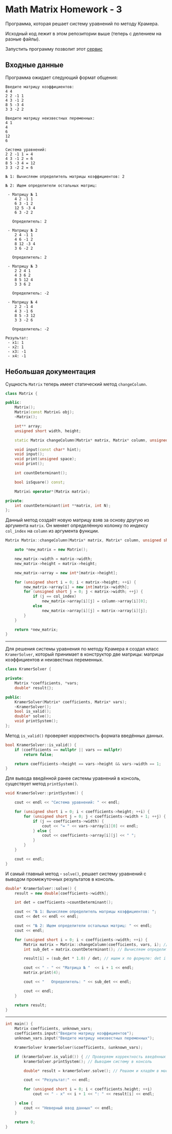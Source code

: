 Math Matrix Homework - 3
====================

Программа, которая решает систему уравнений по методу Крамера.

Исходный код лежит в этом репозитории выше (теперь с делением на разные файлы).

Запустить программу позволит этот [сервис](https://replit.com/@viklover/Math-Matrix-Homework-3#main.cpp)

Входные данные
-------------
Программа ожидает следующий формат общения:

```
Введите матрицу коэффициентов:
4 4
2 2 -1 1
4 3 -1 2
8 5 -3 4
3 3 -2 2

Введите матрицу неизвестных переменных:
4 1
4 
6
12
6

Система уравнений: 
2 2 -1 1 = 4
4 3 -1 2 = 6
8 5 -3 4 = 12
3 3 -2 2 = 6

№ 1: Вычисляем определитель матрицы коэффициентов: 2

№ 2: Ищем определители остальных матриц: 

 - Матрицу № 1
    4 2 -1 1 
    6 3 -1 2 
    12 5 -3 4 
    6 3 -2 2 

   Определитель: 2

 - Матрицу № 2
    2 4 -1 1 
    4 6 -1 2 
    8 12 -3 4 
    3 6 -2 2 

   Определитель: 2

 - Матрицу № 3
    2 2 4 1 
    4 3 6 2 
    8 5 12 4 
    3 3 6 2 

   Определитель: -2

 - Матрицу № 4
    2 2 -1 4 
    4 3 -1 6 
    8 5 -3 12 
    3 3 -2 6 

   Определитель: -2

Результат:
 - x1: 1
 - x2: 1
 - x3: -1
 - x4: -1
```

Небольшая документация
----------------------

Сущность `Matrix` теперь имеет статический метод `changeColumn`.

```cpp
class Matrix {

public:
    Matrix();
    Matrix(const Matrix& obj);
    ~Matrix();

    int** array;
    unsigned short width, height;

    static Matrix changeColumn(Matrix* matrix, Matrix* column, unsigned short col_index);

    void input(const char* hint);
    void input();
    void print(unsigned space);
    void print();

    int countDeterminant();

    bool isSquare() const;

    Matrix& operator*(Matrix matrix);

private:
    int countDeterminant(int **matrix, int N);
};
```

Данный метод создаёт новую матрицу взяв за основу другую из аргумента `matrix`. Он меняет определённую колонку по индексу `col_index` на `column` из аргумента функции.

```cpp
Matrix Matrix::changeColumn(Matrix* matrix, Matrix* column, unsigned short col_index) {

    auto *new_matrix = new Matrix();

    new_matrix->width = matrix->width;
    new_matrix->height = matrix->height;

    new_matrix->array = new int*[matrix->height];

    for (unsigned short i = 0; i < matrix->height; ++i) {
        new_matrix->array[i] = new int[matrix->width];
        for (unsigned short j = 0; j < matrix->width; ++j) {
            if (j == col_index)
                new_matrix->array[i][j] = column->array[i][0];
            else
                new_matrix->array[i][j] = matrix->array[i][j];
        }
    }

    return *new_matrix;
}
```

-------

Для решения системы уравнения по методу Крамера я создал класс `KramerSolver`, который принимает в конструктор две матрицы: матрицы коэффициентов и неизвестных переменных. 

```cpp
class KramerSolver {

private:
    Matrix *coefficients, *vars;
    double* result{};

public:
    KramerSolver(Matrix* coefficients, Matrix* vars);
    ~KramerSolver();
    bool is_valid();
    double* solve();
    void printSystem();
};
```

Метод `is_valid()` проверяет корректность формата введённых данных.

```cpp
bool KramerSolver::is_valid() {
    if (coefficients == nullptr || vars == nullptr)
        return false;

    return coefficients->height == vars->height && vars->width == 1;
}
```

Для вывода введённой ранее системы уравнений в консоль, существует метод `printSystem()`.

```cpp
void KramerSolver::printSystem() {

    cout << endl << "Система уравнений: " << endl;

    for (unsigned short i = 0; i < coefficients->height; ++i) {
        for (unsigned short j = 0; j < coefficients->width + 1; ++j) {
            if (j == coefficients->width) {
                cout << "= " << vars->array[i][0] << endl;
            } else {
                cout << coefficients->array[i][j] << " ";
            }
        }
    }

    cout << endl;
}
```

И самый главный метод - `solve()`, решает систему уравнений с выводом промежуточных результатов в консоль.

```cpp
double* KramerSolver::solve() {
    result = new double[coefficients->width];

    int det = coefficients->countDeterminant();

    cout << "№ 1: Вычисляем определитель матрицы коэффициентов: ";
    cout << det << endl << endl;

    cout << "№ 2: Ищем определители остальных матриц: " << endl;
    cout << endl;

    for (unsigned short i = 0; i < coefficients->width; ++i) {
        Matrix matrix = Matrix::changeColumn(coefficients, vars, i); // Меняем колонку по индексу i
        int sub_det = matrix.countDeterminant(); // Вычисляем определитель

        result[i] = (sub_det * 1.0) / det; // ищем x по формуле: det i / det A

        cout << " - " << "Матрица № "  << i + 1 << endl;
        matrix.print(4);

        cout << "   Определитель: " << sub_det << endl;

        cout << endl;
    }

    return result;
}
```

---------

```cpp
int main() {
    Matrix coefficients, unknown_vars;
    coefficients.input("Введите матрицу коэффициентов");
    unknown_vars.input("Введите матрицу неизвестных переменных");

    KramerSolver kramerSolver(&coefficients, &unknown_vars);  

    if (kramerSolver.is_valid()) { // Проверяем корректность введённых данных
        kramerSolver.printSystem(); // Выводим систему в консоль

        double* result = kramerSolver.solve(); // Решаем и кладём в массив result

        cout << "Результат:" << endl;

        for (unsigned short i = 0; i < coefficients.height; ++i)
            cout << " - x" << i + 1 << ": " << result[i] << endl;

    } else {
        cout << "Неверный ввод данных" << endl;
    }

    return 0;
}
```
